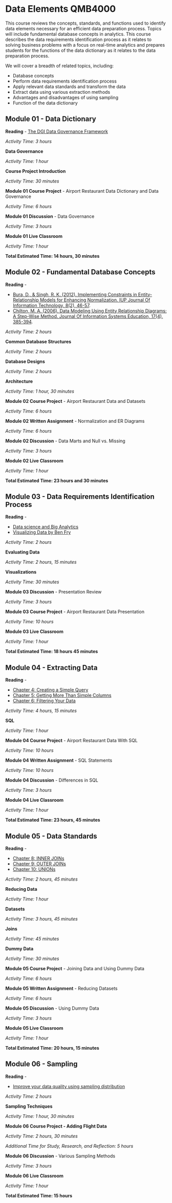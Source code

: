 # Data Elements QMB4000

This course reviews the concepts, standards, and functions used to identify data elements necessary for an efficient data preparation process. Topics will include fundamental database concepts in analytics. This course describes the data requirements identification process as it relates to solving business problems with a focus on real-time analytics and prepares students for the functions of the data dictionary as it relates to the data preparation process.

We will cover a breadth of related topics, including:

- Database concepts
- Perform data requirements identification process
- Apply relevant data standards and transform the data
- Extract data using various extraction methods
- Advantages and disadvantages of using sampling
- Function of the data dictionary

## **Module 01 - Data Dictionary**

**Reading** - [The DGI Data Governance Framework](https://learning.rasmussen.edu/bbcswebdav/pid-7101671-dt-content-rid-163671402_1/xid-163671402_1)

_Activity Time: 3 hours_

**Data Governance**

_Activity Time: 1 hour_

**Course Project Introduction**

_Activity Time: 30 minutes_

**Module 01 Course Project** - Airport Restaurant Data Dictionary and Data Governance

_Activity Time: 6 hours_

**Module 01 Discussion** - Data Governance

_Activity Time: 3 hours_

**Module 01 Live Classroom**

_Activity Time: 1 hour_

**Total Estimated Time: 14 hours, 30 minutes**

## **Module 02 - Fundamental Database Concepts**

**Reading** -

- [Bura, D., &amp; Singh, R. K. (2012). Implementing Constraints in Entity-Relationship Models for Enhancing Normalization. IUP Journal Of Information Technology, 8(2), 46-57](http://search.ebscohost.com/login.aspx?authtype=ip,shib&amp;custid=s9076023&amp;groupid=main&amp;direct=true&amp;db=iih&amp;AN=78123397&amp;site=eds-live).
- [Chilton, M. A. (2006). Data Modeling Using Entity Relationship Diagrams: A Step-Wise Method. Journal Of Information Systems Education, 17(4), 385-394](http://search.ebscohost.com/login.aspx?authtype=ip,shib&amp;custid=s9076023&amp;groupid=main&amp;direct=true&amp;db=bth&amp;AN=23720684&amp;site=eds-live).

_Activity Time: 2 hours_

**Common Database Structures**

_Activity Time: 2 hours_

**Database Designs**

_Activity Time: 2 hours_

**Architecture**

_Activity Time: 1 hour, 30 minutes_

**Module 02 Course Project** - Airport Restaurant Data and Datasets

_Activity Time: 6 hours_

**Module 02 Written Assignment** - Normalization and ER Diagrams

_Activity Time: 6 hours_

**Module 02 Discussion** - Data Marts and Null vs. Missing

_Activity Time: 3 hours_

**Module 02 Live Classroom**

_Activity Time: 1 hour_

**Total Estimated Time: 23 hours and 30 minutes**

## **Module 03 - Data Requirements Identification Process**

**Reading** -

- [Data science and Big Analytics](http://go.oreilly.com/rasmussen-college/library/view/data-science-and/9781118876138/20_chapter-12.html#c12)
- [Visualizing Data by Ben Fry](http://go.oreilly.com/rasmussen-college/library/view/visualizing-data/9780596514556/bi01.html)

_Activity Time: 2 hours_

**Evaluating Data**

_Activity Time: 2 hours, 15 minutes_

**Visualizations**

_Activity Time: 30 minutes_

**Module 03 Discussion** - Presentation Review

_Activity Time: 3 hours_

**Module 03 Course Project** - Airport Restaurant Data Presentation

_Activity Time: 10 hours_

**Module 03 Live Classroom**

_Activity Time: 1 hour_

**Total Estimated Time: 18 hours 45 minutes**

## **Module 04 - Extracting Data**

**Reading** -

- [Chapter 4: Creating a Simple Query](http://go.oreilly.com/rasmussen-college/library/view/sql-queries-for/9780134858432/ch4.xhtml)
- [Chapter 5: Getting More Than Simple Columns](http://go.oreilly.com/rasmussen-college/library/view/sql-queries-for/9780134858432/ch5.xhtml)
- [Chapter 6: Filtering Your Data](http://go.oreilly.com/rasmussen-college/library/view/sql-queries-for/9780134858432/ch6.xhtml)

_Activity Time: 4 hours, 15 minutes_

**SQL**

_Activity Time: 1 hour_

**Module 04 Course Project** - Airport Restaurant Data With SQL

_Activity Time: 10 hours_

**Module 04 Written Assignment** - SQL Statements

_Activity Time: 10 hours_

**Module 04 Discussion** - Differences in SQL

_Activity Time: 3 hours_

**Module 04 Live Classroom**

_Activity Time: 1 hour_

**Total Estimated Time: 23 hours, 45 minutes**

## **Module 05 - Data Standards**

**Reading** -

- [Chapter 8: INNER JOINs](http://go.oreilly.com/rasmussen-college/library/view/sql-queries-for/9780134858432/ch8.xhtml)
- [Chapter 9: OUTER JOINs](http://go.oreilly.com/rasmussen-college/library/view/sql-queries-for/9780134858432/ch9.xhtml)
- [Chapter 10: UNIONs](http://go.oreilly.com/rasmussen-college/library/view/sql-queries-for/9780134858432/ch10.xhtml)

_Activity Time: 2 hours, 45 minutes_

**Reducing Data**

_Activity Time: 1 hour_

**Datasets**

_Activity Time: 3 hours, 45 minutes_

**Joins**

_Activity Time: 45 minutes_

**Dummy Data**

_Activity Time: 30 minutes_

**Module 05 Course Project** - Joining Data and Using Dummy Data

_Activity Time: 6 hours_

**Module 05 Written Assignment** - Reducing Datasets

_Activity Time: 6 hours_

**Module 05 Discussion** - Using Dummy Data

_Activity Time: 3 hours_

**Module 05 Live Classroom**

_Activity Time: 1 hour_

**Total Estimated Time: 20 hours, 15 minutes**

## **Module 06 - Sampling**

**Reading** -

- [Improve your data quality using sampling distribution](http://go.oreilly.com/rasmussen-college/library/view/improve-your-data/9781491978337/ch01.html)

_Activity Time: 2 hours_

**Sampling Techniques**

_Activity Time: 1 hour, 30 minutes_

**Module 06 Course Project - Adding Flight Data**

_Activity Time: 2 hours, 30 minutes_

_Additional Time for Study, Research, and Reflection: 5 hours_

**Module 06 Discussion** - Various Sampling Methods

_Activity Time: 3 hours_

**Module 06 Live Classroom**

_Activity Time: 1 hour_

**Total Estimated Time: 15 hours**